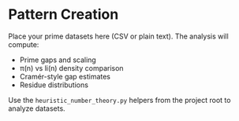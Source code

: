 # Pattern Creation

Place your prime datasets here (CSV or plain text). The analysis will compute:
- Prime gaps and scaling
- π(n) vs li(n) density comparison
- Cramér-style gap estimates
- Residue distributions

Use the `heuristic_number_theory.py` helpers from the project root to analyze datasets.

